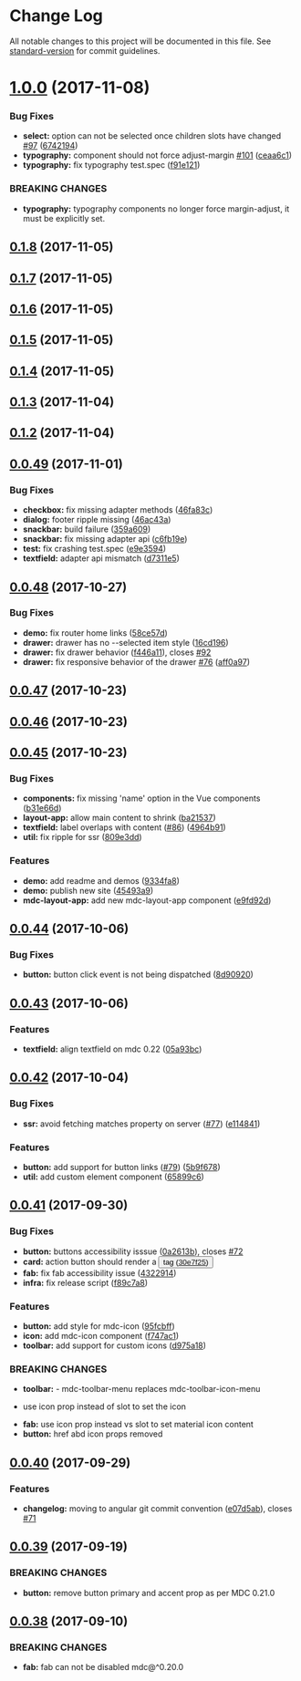 # Change Log

All notable changes to this project will be documented in this file. See [standard-version](https://github.com/conventional-changelog/standard-version) for commit guidelines.

<a name="1.0.0"></a>
# [1.0.0](https://github.com/stasson/vue-mdc-adapter/compare/v0.1.8...v1.0.0) (2017-11-08)


### Bug Fixes

* **select:** option can not be selected once children slots have changed [#97](https://github.com/stasson/vue-mdc-adapter/issues/97) ([6742194](https://github.com/stasson/vue-mdc-adapter/commit/6742194))
* **typography:** component should not force adjust-margin [#101](https://github.com/stasson/vue-mdc-adapter/issues/101) ([ceaa6c1](https://github.com/stasson/vue-mdc-adapter/commit/ceaa6c1))
* **typography:** fix typography test.spec ([f91e121](https://github.com/stasson/vue-mdc-adapter/commit/f91e121))


### BREAKING CHANGES

* **typography:** typography components no longer force margin-adjust, it must be explicitly set.



<a name="0.1.8"></a>
## [0.1.8](https://github.com/stasson/vue-mdc-adapter/compare/v0.1.6...v0.1.8) (2017-11-05)



<a name="0.1.7"></a>
## [0.1.7](https://github.com/stasson/vue-mdc-adapter/compare/v0.1.6...v0.1.7) (2017-11-05)



<a name="0.1.6"></a>
## [0.1.6](https://github.com/stasson/vue-mdc-adapter/compare/v0.1.5...v0.1.6) (2017-11-05)



<a name="0.1.5"></a>
## [0.1.5](https://github.com/stasson/vue-mdc-adapter/compare/v0.1.4...v0.1.5) (2017-11-05)



<a name="0.1.4"></a>
## [0.1.4](https://github.com/stasson/vue-mdc-adapter/compare/v0.1.3...v0.1.4) (2017-11-05)



<a name="0.1.3"></a>
## [0.1.3](https://github.com/stasson/vue-mdc-adapter/compare/v0.1.1...v0.1.3) (2017-11-04)



<a name="0.1.2"></a>
## [0.1.2](https://github.com/stasson/vue-mdc-adapter/compare/v0.1.1...v0.1.2) (2017-11-04)


<a name="0.0.49"></a>
## [0.0.49](https://github.com/stasson/vue-mdc-adapter/compare/v0.0.48...v0.0.49) (2017-11-01)


### Bug Fixes

* **checkbox:** fix missing adapter methods ([46fa83c](https://github.com/stasson/vue-mdc-adapter/commit/46fa83c))
* **dialog:** footer ripple missing ([46ac43a](https://github.com/stasson/vue-mdc-adapter/commit/46ac43a))
* **snackbar:** build failure ([359a609](https://github.com/stasson/vue-mdc-adapter/commit/359a609))
* **snackbar:** fix missing adapter api ([c6fb19e](https://github.com/stasson/vue-mdc-adapter/commit/c6fb19e))
* **test:** fix crashing test.spec ([e9e3594](https://github.com/stasson/vue-mdc-adapter/commit/e9e3594))
* **textfield:** adapter api mismatch ([d7311e5](https://github.com/stasson/vue-mdc-adapter/commit/d7311e5))



<a name="0.0.48"></a>
## [0.0.48](https://github.com/stasson/vue-mdc-adapter/compare/v0.0.47...v0.0.48) (2017-10-27)


### Bug Fixes

* **demo:** fix router home links ([58ce57d](https://github.com/stasson/vue-mdc-adapter/commit/58ce57d))
* **drawer:** drawer has no --selected item style ([16cd196](https://github.com/stasson/vue-mdc-adapter/commit/16cd196))
* **drawer:** fix drawer behavior ([f446a11](https://github.com/stasson/vue-mdc-adapter/commit/f446a11)), closes [#92](https://github.com/stasson/vue-mdc-adapter/issues/92)
* **drawer:** fix responsive behavior of the drawer [#76](https://github.com/stasson/vue-mdc-adapter/issues/76) ([aff0a97](https://github.com/stasson/vue-mdc-adapter/commit/aff0a97))



<a name="0.0.47"></a>
## [0.0.47](https://github.com/stasson/vue-mdc-adapter/compare/v0.0.46...v0.0.47) (2017-10-23)



<a name="0.0.46"></a>
## [0.0.46](https://github.com/stasson/vue-mdc-adapter/compare/v0.0.45...v0.0.46) (2017-10-23)



<a name="0.0.45"></a>
## [0.0.45](https://github.com/stasson/vue-mdc-adapter/compare/v0.0.44...v0.0.45) (2017-10-23)


### Bug Fixes

* **components:** fix missing 'name' option in the Vue components ([b31e66d](https://github.com/stasson/vue-mdc-adapter/commit/b31e66d))
* **layout-app:** allow main content to shrink ([ba21537](https://github.com/stasson/vue-mdc-adapter/commit/ba21537))
* **textfield:** label overlaps with content ([#86](https://github.com/stasson/vue-mdc-adapter/issues/86)) ([4964b91](https://github.com/stasson/vue-mdc-adapter/commit/4964b91))
* **util:** fix ripple for ssr ([809e3dd](https://github.com/stasson/vue-mdc-adapter/commit/809e3dd))


### Features

* **demo:** add readme and demos ([9334fa8](https://github.com/stasson/vue-mdc-adapter/commit/9334fa8))
* **demo:** publish new site ([45493a9](https://github.com/stasson/vue-mdc-adapter/commit/45493a9))
* **mdc-layout-app:** add new mdc-layout-app component ([e9fd92d](https://github.com/stasson/vue-mdc-adapter/commit/e9fd92d))



<a name="0.0.44"></a>
## [0.0.44](https://github.com/stasson/vue-mdc-adapter/compare/v0.0.43...v0.0.44) (2017-10-06)


### Bug Fixes

* **button:** button click event is not being dispatched ([8d90920](https://github.com/stasson/vue-mdc-adapter/commit/8d90920))



<a name="0.0.43"></a>
## [0.0.43](https://github.com/stasson/vue-mdc-adapter/compare/v0.0.42...v0.0.43) (2017-10-06)


### Features

* **textfield:** align textfield on mdc 0.22 ([05a93bc](https://github.com/stasson/vue-mdc-adapter/commit/05a93bc))



<a name="0.0.42"></a>
## [0.0.42](https://github.com/stasson/vue-mdc-adapter/compare/v0.0.41...v0.0.42) (2017-10-04)


### Bug Fixes

* **ssr:** avoid fetching matches property on server ([#77](https://github.com/stasson/vue-mdc-adapter/issues/77)) ([e114841](https://github.com/stasson/vue-mdc-adapter/commit/e114841))


### Features

* **button:** add support for button links ([#79](https://github.com/stasson/vue-mdc-adapter/issues/79)) ([5b9f678](https://github.com/stasson/vue-mdc-adapter/commit/5b9f678))
* **util:** add custom element component ([65899c6](https://github.com/stasson/vue-mdc-adapter/commit/65899c6))



<a name="0.0.41"></a>
## [0.0.41](https://github.com/stasson/vue-mdc-adapter/compare/v0.0.40...v0.0.41) (2017-09-30)


### Bug Fixes

* **button:** buttons accessibility isssue ([0a2613b](https://github.com/stasson/vue-mdc-adapter/commit/0a2613b)), closes [#72](https://github.com/stasson/vue-mdc-adapter/issues/72)
* **card:** action button should render a <button> tag ([30e7f25](https://github.com/stasson/vue-mdc-adapter/commit/30e7f25))
* **fab:** fix fab accessibility issue ([4322914](https://github.com/stasson/vue-mdc-adapter/commit/4322914))
* **infra:** fix release script ([f89c7a8](https://github.com/stasson/vue-mdc-adapter/commit/f89c7a8))


### Features

* **button:** add style for mdc-icon ([95fcbff](https://github.com/stasson/vue-mdc-adapter/commit/95fcbff))
* **icon:** add mdc-icon component ([f747ac1](https://github.com/stasson/vue-mdc-adapter/commit/f747ac1))
* **toolbar:** add support for custom icons ([d975a18](https://github.com/stasson/vue-mdc-adapter/commit/d975a18))


### BREAKING CHANGES

* **toolbar:** - mdc-toolbar-menu replaces mdc-toolbar-icon-menu
- use icon prop instead of slot to set the icon
* **fab:** use icon prop instead vs slot to set material icon content
* **button:** href abd icon props removed



<a name="0.0.40"></a>
## [0.0.40](https://github.com/stasson/vue-mdc-adapter/compare/v0.0.39...v0.0.40) (2017-09-29)


### Features

* **changelog:** moving to angular git commit convention ([e07d5ab](https://github.com/stasson/vue-mdc-adapter/commit/e07d5ab)), closes [#71](https://github.com/stasson/vue-mdc-adapter/issues/71)



<a name="0.0.39"></a>
## [0.0.39](https://github.com/stasson/vue-mdc-adapter/compare/v0.0.38...v0.0.39) (2017-09-19)

### BREAKING CHANGES

* **button:** remove button primary and accent prop as per MDC 0.21.0


<a name="0.0.38"></a>
## [0.0.38](https://github.com/stasson/vue-mdc-adapter/compare/v0.0.37...v0.0.38) (2017-09-10)


### BREAKING CHANGES

* **fab:** fab can not be disabled mdc@^0.20.0
